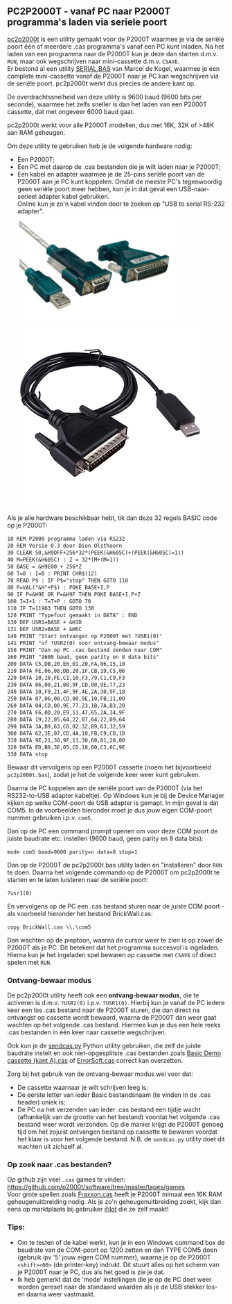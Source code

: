 ## PC2P2000T - vanaf PC naar P2000T programma's laden via seriele poort

[pc2p2000t](pc2p2000t.bas) is een utility gemaakt voor de P2000T waarmee je via de seriële poort één of meerdere .cas programma's vanaf een PC kunt inladen. Na het laden van een programma naar de P2000T kun je deze dan starten d.m.v. `RUN`, maar ook wegschrijven naar mini-cassette d.m.v. `CSAVE`. \
Er bestond al een utility [SERIAL.BAS](../tapeconv/SERIAL.BAS) van Marcel de Kogel, waarmee je een complete mini-cassette vanaf de P2000T naar je PC kan wegschrijven via de seriële poort. pc2p2000t werkt dus precies de andere kant op.

De overdrachtssnelheid van deze utility is 9600 baud (9600 bits per seconde), waarmee het zelfs sneller is dan het laden van een P2000T cassette, dat met ongeveer 6000 baud gaat.

pc2p2000t werkt voor alle P2000T modellen, dus met 16K, 32K of >48K aan RAM geheugen.

Om deze utility te gebruiken heb je de volgende hardware nodig:
* Een P2000T;
* Een PC met daarop de .cas bestanden die je wilt laden naar je P2000T;
* Een kabel en adapter waarmee je de 25-pins seriële poort van de P2000T aan je PC kunt koppelen. Omdat de meeste PC's tegenwoordig geen seriële poort meer hebben, kun je in dat geval een USB-naar-serieel adapter kabel gebruiken.  \
  Online kun je zo'n kabel vinden door te zoeken op "USB to serial RS-232 adapter". \
  ![RS-232 USB to DB9 adapter](/utilities/pc2p2000t/USB2DB9.png) ![RS-232 USB to DB25 adapter](/utilities/pc2p2000t/USB2DB25.jpg)

Als je alle hardware beschikbaar hebt, tik dan deze 32 regels BASIC code op je P2000T:
```
10 REM P2000 programma laden via RS232
20 REM Versie 0.3 door Dion Olsthoorn
30 CLEAR 50,&H9DFF+256*32*(PEEK(&H605C)+(PEEK(&H605C)=1))
40 M=PEEK(&H605C) : Z = 32*(M+(M=1))
50 BASE = &H9E00 + 256*Z
60 T=0 : I=0 : PRINT CHR$(12)
70 READ P$ : IF P$="stop" THEN GOTO 110
80 P=VAL("&H"+P$) : POKE BASE+I,P
90 IF P=&H9E OR P=&H9F THEN POKE BASE+I,P+Z
100 I=I+1 : T=T+P : GOTO 70
110 IF T=11963 THEN GOTO 130
120 PRINT "Typefout gemaakt in DATA" : END
130 DEF USR1=BASE + &H1D
131 DEF USR2=BASE + &H6C
140 PRINT "Start ontvanger op P2000T met ?USR1(0)"
141 PRINT "of ?USR2(0) voor ontvang-bewaar modus"
150 PRINT "Dan op PC .cas bestand zenden naar COM"
160 PRINT "9600 baud, geen parity en 8 data bits"
200 DATA C5,DB,20,E6,01,20,FA,06,15,10
210 DATA FE,06,08,DB,20,1F,CB,19,C5,06
220 DATA 10,10,FE,C1,10,F3,79,C1,C9,F3
230 DATA 06,00,21,00,9F,CD,00,9E,77,23
240 DATA 10,F9,21,4F,9F,4E,2A,30,9F,18
250 DATA 07,06,00,CD,00,9E,10,FB,11,00
260 DATA 04,CD,00,9E,77,23,1B,7A,B3,20
270 DATA F6,0D,20,E9,11,47,65,2A,34,9F
280 DATA 19,22,05,64,22,07,64,22,09,64
290 DATA 3A,B9,63,C6,02,32,B9,63,32,59
300 DATA 62,3E,07,CD,4A,10,FB,C9,CD,1D
310 DATA 9E,21,30,9F,11,30,60,01,20,00
320 DATA ED,B0,3E,05,CD,18,00,C3,6C,9E
330 DATA stop
```
Bewaar dit vervolgens op een P2000T cassette (noem het bijvoorbeeld `pc2p2000t.bas`), zodat je het de volgende keer weer kunt gebruiken.

Daarna de PC koppelen aan de seriële poort van de P2000T (via het RS232-to-USB adapter kabeltje).
Op Windows kun je bij de Device Manager kijken op welke COM-poort de USB adapter is gemapt. In mijn geval is dat COM5. In de voorbeelden hieronder moet je dus jouw eigen COM-poort nummer gebruiken i.p.v. `com5`.

Dan op de PC een command prompt openen om voor deze COM poort de juiste baudrate etc. instellen (9600 baud, geen parity en 8 data bits):
```
mode com5 baud=9600 parity=n data=8 stop=1
```
Dan op de P2000T de pc2p2000t.bas utility laden en "installeren" door `RUN` te doen. Daarna het volgende commando op de P2000T om pc2p2000t te starten en te laten luisteren naar de seriële poort:
```
?usr1(0)
```
En vervolgens op de PC een .cas bestand sturen naar de juiste COM poort - als voorbeeld hieronder het bestand BrickWall.cas:
```
copy BrickWall.cas \\.\com5
```
Dan wachten op de pieptoon, waarna de cursor weer te zien is op zowel de P2000T als je PC. Dit betekent dat het programma succesvol is ingeladen.
Hierna kun je het ingeladen spel bewaren op cassette met `CSAVE` of direct spelen met `RUN`.

### Ontvang-bewaar modus

De pc2p2000t utility heeft ook een **ontvang-bewaar modus**, die te activeren is d.m.v. `?USR2(0)` i.p.v. `?USR1(0)`. Hierbij kun je vanaf de PC iedere keer een los .cas bestand naar de P2000T sturen, die dan direct na ontvangst op cassette wordt bewaard, waarna de P2000T dan weer gaat wachten op het volgende .cas bestand. Hiermee kun je dus een hele reeks .cas bestanden in één keer naar cassette wegschrijven.

Ook kun je de [sendcas.py](sendcas.py) Python utility gebruiken, die zelf de juiste baudrate instelt en ook niet-opgesplitste .cas bestanden zoals [Basic Demo cassette (kant A).cas](<../../cassettes/demos/Basic Demo cassette (kant A).cas>) of [ErrorSoft.cas](../../cassettes/games/ErrorSoft.cas) correct kan overzetten.

Zorg bij het gebruik van de ontvang-bewaar modus wel voor dat:
* De cassette waarnaar je wilt schrijven leeg is;
* De eerste letter van ieder Basic bestandsnaam (te vinden in de .cas header) uniek is;
* De PC na het verzenden van ieder .cas bestand een tijdje wacht (afhankelijk van de grootte van het bestand) voordat het volgende .cas bestand weer wordt verzonden. Op die manier krijgt de P2000T genoeg tijd om het zojuist ontvangen bestand op cassette te bewaren voordat het klaar is voor het volgende bestand. N.B. de `sendcas.py` utility doet dit wachten uit zichzelf al.

### Op zoek naar .cas bestanden?

Op github zijn veel `.cas` games te vinden: https://github.com/p2000t/software/tree/master/tapes/games \
Voor grote spellen zoals [Fraxxon.cas](../../cassettes/games/Fraxxon.cas) heeft je P2000T mimaal een 16K RAM geheugenuitbreiding nodig. Als je zo'n geheugenuitbreiding zoekt, kijk dan eens op marktplaats bij gebruiker [ifilot](https://www.marktplaats.nl/u/ifilot/15277239/) die ze zelf maakt!

### Tips:
* Om te testen of de kabel werkt, kun je in een Windows command box de baudrate van de COM-poort op 1200 zetten en dan TYPE COM5 doen (gebruik ipv '5' jouw eigen COM nummer), waarna je op de P2000T `<shift><00>` (de printer-key) indrukt. Dit stuurt alles op het scherm van je P2000T naar je PC, dus als het goed is zie je dat.
* Ik heb gemerkt dat de 'mode' instellingen die je op de PC doet weer worden gereset naar de standaard waarden als je de USB stekker los- en daarna weer vastmaakt.
